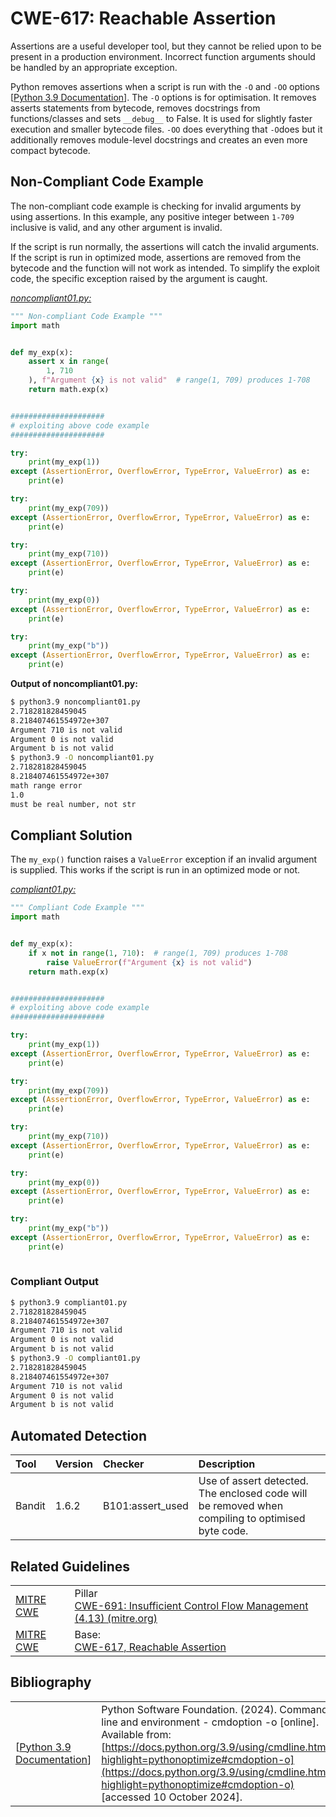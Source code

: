 # CWE-617: Reachable Assertion

Assertions are a useful developer tool, but they cannot be relied upon to be present in a production environment. Incorrect function arguments should be handled by an appropriate exception.

Python removes assertions when a script is run with the `-O`  and `-OO` options [[Python 3.9 Documentation](https://docs.python.org/3.9/using/cmdline.html?highlight=pythonoptimize#cmdoption-o)]. The `-O` options is for optimisation. It removes asserts statements from bytecode, removes docstrings from functions/classes and sets `__debug__` to False. It is used for slightly faster execution and smaller bytecode files. `-OO` does everything that `-O`does but it additionally removes module-level docstrings and creates an even more compact bytecode.

## Non-Compliant Code Example

The non-compliant code example is checking for invalid arguments by using assertions. In this example, any positive integer between `1-709` inclusive is valid, and any other argument is invalid.

If the script is run normally, the assertions will catch the invalid arguments. If the script is run in optimized mode, assertions are removed from the bytecode and the function will not work as intended. To simplify the exploit code, the specific exception raised by the argument is caught.

[*noncompliant01.py:*](noncompliant01.py)

```py
""" Non-compliant Code Example """
import math


def my_exp(x):
    assert x in range(
        1, 710
    ), f"Argument {x} is not valid"  # range(1, 709) produces 1-708
    return math.exp(x)


#####################
# exploiting above code example
#####################

try:
    print(my_exp(1))
except (AssertionError, OverflowError, TypeError, ValueError) as e:
    print(e)

try:
    print(my_exp(709))
except (AssertionError, OverflowError, TypeError, ValueError) as e:
    print(e)

try:
    print(my_exp(710))
except (AssertionError, OverflowError, TypeError, ValueError) as e:
    print(e)

try:
    print(my_exp(0))
except (AssertionError, OverflowError, TypeError, ValueError) as e:
    print(e)

try:
    print(my_exp("b"))
except (AssertionError, OverflowError, TypeError, ValueError) as e:
    print(e)

```

 __Output of noncompliant01.py:__

```bash
$ python3.9 noncompliant01.py
2.718281828459045
8.218407461554972e+307
Argument 710 is not valid
Argument 0 is not valid
Argument b is not valid
$ python3.9 -O noncompliant01.py
2.718281828459045
8.218407461554972e+307
math range error
1.0
must be real number, not str
```

## Compliant Solution

The `my_exp()` function raises a `ValueError` exception if an invalid argument is supplied. This works if the script is run in an optimized mode or not.

[*compliant01.py:*](compliant01.py)

```py
""" Compliant Code Example """
import math


def my_exp(x):
    if x not in range(1, 710):  # range(1, 709) produces 1-708
        raise ValueError(f"Argument {x} is not valid")
    return math.exp(x)


#####################
# exploiting above code example
#####################

try:
    print(my_exp(1))
except (AssertionError, OverflowError, TypeError, ValueError) as e:
    print(e)

try:
    print(my_exp(709))
except (AssertionError, OverflowError, TypeError, ValueError) as e:
    print(e)

try:
    print(my_exp(710))
except (AssertionError, OverflowError, TypeError, ValueError) as e:
    print(e)

try:
    print(my_exp(0))
except (AssertionError, OverflowError, TypeError, ValueError) as e:
    print(e)

try:
    print(my_exp("b"))
except (AssertionError, OverflowError, TypeError, ValueError) as e:
    print(e)
 
```

### Compliant Output

```bash
$ python3.9 compliant01.py
2.718281828459045
8.218407461554972e+307
Argument 710 is not valid
Argument 0 is not valid
Argument b is not valid
$ python3.9 -O compliant01.py
2.718281828459045
8.218407461554972e+307
Argument 710 is not valid
Argument 0 is not valid
Argument b is not valid
```

## Automated Detection

|Tool|Version|Checker|Description|
|:---|:---|:---|:---|
|Bandit|1.6.2|B101:assert_used|Use of assert detected. The enclosed code will be removed when compiling to optimised byte code.|

## Related Guidelines

|||
|:---|:---|
|[MITRE CWE](http://cwe.mitre.org/)|Pillar<br>[CWE-691: Insufficient Control Flow Management (4.13) (mitre.org)](https://cwe.mitre.org/data/definitions/691.html)|
|[MITRE CWE](http://cwe.mitre.org/)|Base:<br>[CWE-617, Reachable Assertion](https://cwe.mitre.org/data/definitions/617.html)|

## Bibliography

|||
|:---|:---|
|[[Python 3.9 Documentation](https://docs.python.org/3.9/)]|Python Software Foundation. (2024). Command line and environment - cmdoption -o [online].<br>Available from: [https://docs.python.org/3.9/using/cmdline.html?highlight=pythonoptimize#cmdoption-o](https://docs.python.org/3.9/using/cmdline.html?highlight=pythonoptimize#cmdoption-o)<br>[accessed 10 October 2024].|
